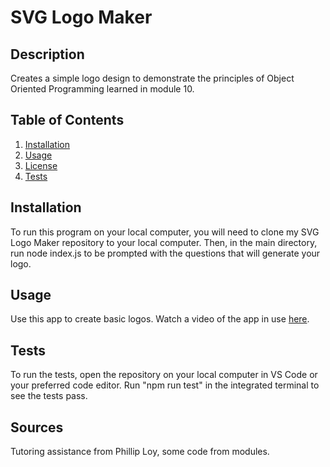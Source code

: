   # SVG Logo Maker
  
  ## Description
  Creates a simple logo design to demonstrate the principles of Object Oriented Programming learned in module 10.
  
## Table of Contents
1. [Installation](#installation)
2. [Usage](#usage)
3. [License](#license)
4. [Tests](#tests)

  ## Installation
  To run this program on your local computer, you will need to clone my SVG Logo Maker repository to your local computer. Then, in the main directory, run node index.js to be prompted with the questions that will generate your logo.
  
  ## Usage
  Use this app to create basic logos.
  Watch a video of the app in use [here](https://drive.google.com/file/d/1KxkQYiaL3BiV0ee0ARaY-enNVR426gYk/view).
  
  ## Tests
  To run the tests, open the repository on your local computer in VS Code or your preferred code editor. Run "npm run test" in the integrated terminal to see the tests pass.

  ## Sources
  Tutoring assistance from Phillip Loy, some code from modules.
  